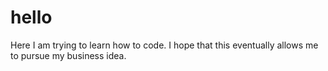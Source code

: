 # hello
Here I am trying to learn how to code. I hope that this eventually allows me to pursue my business idea.
